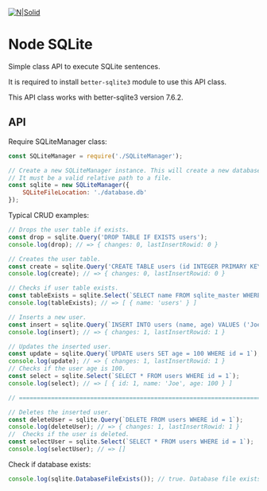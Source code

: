 [![N|Solid](https://dl.dropboxusercontent.com/s/oy06v7r8d871cr8/splitvice-banner.png?dl=0)](http://split-vice.com)

# Node SQLite

Simple class API to execute SQLite sentences.

It is required to install `better-sqlite3` module to use this API class.

This API class works with better-sqlite3 version 7.6.2.

## API

Require SQLiteManager class:

```javascript
const SQLiteManager = require('./SQLiteManager');

// Create a new SQLiteManager instance. This will create a new database file.
// It must be a valid relative path to a file.
const sqlite = new SQLiteManager({
    SQLiteFileLocation: './database.db'
});
```

Typical CRUD examples:

```javascript
// Drops the user table if exists.
const drop = sqlite.Query('DROP TABLE IF EXISTS users');
console.log(drop); // => { changes: 0, lastInsertRowid: 0 }

// Creates the user table.
const create = sqlite.Query('CREATE TABLE users (id INTEGER PRIMARY KEY, name TEXT, age INTEGER)');
console.log(create); // => { changes: 0, lastInsertRowid: 0 }

// Checks if user table exists.
const tableExists = sqlite.Select(`SELECT name FROM sqlite_master WHERE type='table' AND name='users'`);
console.log(tableExists); // => [ { name: 'users' } ]

// Inserts a new user.
const insert = sqlite.Query(`INSERT INTO users (name, age) VALUES ('Joe', 9999)`);
console.log(insert); // => { changes: 1, lastInsertRowid: 1 }

// Updates the inserted user.
const update = sqlite.Query(`UPDATE users SET age = 100 WHERE id = 1`);
console.log(update); // => { changes: 1, lastInsertRowid: 1 }
// Checks if the user age is 100.
const select = sqlite.Select(`SELECT * FROM users WHERE id = 1`);
console.log(select); // => [ { id: 1, name: 'Joe', age: 100 } ]

// ======================================================================================================

// Deletes the inserted user.
const deleteUser = sqlite.Query(`DELETE FROM users WHERE id = 1`);
console.log(deleteUser); // => { changes: 1, lastInsertRowid: 1 }
//  Checks if the user is deleted.
const selectUser = sqlite.Select(`SELECT * FROM users WHERE id = 1`);
console.log(selectUser); // => []
```

Check if database exists:

```javascript
console.log(sqlite.DatabaseFileExists()); // true. Database file exists.
```
